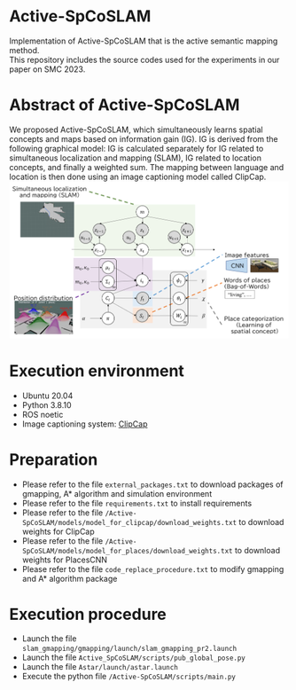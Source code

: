 # Active-SpCoSLAM
Implementation of Active-SpCoSLAM that is the active semantic mapping method.<br>
This repository includes the source codes used for the experiments in our paper on SMC 2023.<br>

# Abstract of Active-SpCoSLAM
We proposed Active-SpCoSLAM, which simultaneously learns spatial concepts and maps based on information gain (IG).
IG is derived from the following graphical model: IG is calculated separately for IG related to simultaneous localization and mapping (SLAM), IG related to location concepts, and finally a weighted sum.
The mapping between language and location is then done using an image captioning model called ClipCap.
![graphical_model](./images/graphical_model.png)

# Execution environment
- Ubuntu 20.04
- Python 3.8.10  
- ROS noetic
- Image captioning system: [ClipCap](https://github.com/rmokady/CLIP_prefix_caption)

# Preparation
- Please refer to the file `external_packages.txt` to download packages of gmapping, A* algorithm and simulation environment
- Please refer to the file `requirements.txt` to install requirements
- Please refer to the file `/Active-SpCoSLAM/models/model_for_clipcap/download_weights.txt` to download weights for ClipCap
- Please refer to the file `/Active-SpCoSLAM/models/model_for_places/download_weights.txt` to download weights for PlacesCNN
- Please refer to the file `code_replace_procedure.txt` to modify gmapping and A* algorithm package

# Execution procedure
- Launch the file `slam_gmapping/gmapping/launch/slam_gmapping_pr2.launch`
- Launch the file `Active_SpCoSLAM/scripts/pub_global_pose.py`
- Launch the file `Astar/launch/astar.launch`
- Execute the python file `/Active-SpCoSLAM/scripts/main.py`
